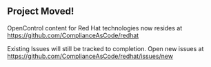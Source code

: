 ## Project Moved!

OpenControl content for Red Hat technologies now resides at https://github.com/ComplianceAsCode/redhat

Existing Issues will still be tracked to completion. Open new issues at https://github.com/ComplianceAsCode/redhat/issues/new
